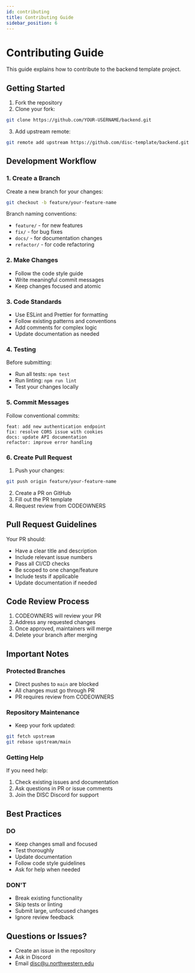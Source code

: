 ```yaml
---
id: contributing
title: Contributing Guide
sidebar_position: 6
---
```


# Contributing Guide

This guide explains how to contribute to the backend template project.

## Getting Started

1. Fork the repository
2. Clone your fork:

```bash
git clone https://github.com/YOUR-USERNAME/backend.git
```

3. Add upstream remote:

```bash
git remote add upstream https://github.com/disc-template/backend.git
```

## Development Workflow

### 1. Create a Branch

Create a new branch for your changes:

```bash
git checkout -b feature/your-feature-name
```

Branch naming conventions:

- `feature/` - for new features
- `fix/` - for bug fixes
- `docs/` - for documentation changes
- `refactor/` - for code refactoring

### 2. Make Changes

- Follow the code style guide
- Write meaningful commit messages
- Keep changes focused and atomic

### 3. Code Standards

- Use ESLint and Prettier for formatting
- Follow existing patterns and conventions
- Add comments for complex logic
- Update documentation as needed

### 4. Testing

Before submitting:

- Run all tests: `npm test`
- Run linting: `npm run lint`
- Test your changes locally

### 5. Commit Messages

Follow conventional commits:

```
feat: add new authentication endpoint
fix: resolve CORS issue with cookies
docs: update API documentation
refactor: improve error handling
```

### 6. Create Pull Request

1. Push your changes:

```bash
git push origin feature/your-feature-name
```

2. Create a PR on GitHub
3. Fill out the PR template
4. Request review from CODEOWNERS

## Pull Request Guidelines

Your PR should:

- Have a clear title and description
- Include relevant issue numbers
- Pass all CI/CD checks
- Be scoped to one change/feature
- Include tests if applicable
- Update documentation if needed

## Code Review Process

1. CODEOWNERS will review your PR
2. Address any requested changes
3. Once approved, maintainers will merge
4. Delete your branch after merging

## Important Notes

### Protected Branches

- Direct pushes to `main` are blocked
- All changes must go through PR
- PR requires review from CODEOWNERS

### Repository Maintenance

- Keep your fork updated:

```bash
git fetch upstream
git rebase upstream/main
```

### Getting Help

If you need help:

1. Check existing issues and documentation
2. Ask questions in PR or issue comments
3. Join the DISC Discord for support

## Best Practices

### DO

- Keep changes small and focused
- Test thoroughly
- Update documentation
- Follow code style guidelines
- Ask for help when needed

### DON'T

- Break existing functionality
- Skip tests or linting
- Submit large, unfocused changes
- Ignore review feedback

## Questions or Issues?

- Create an issue in the repository
- Ask in Discord
- Email disc@u.northwestern.edu
